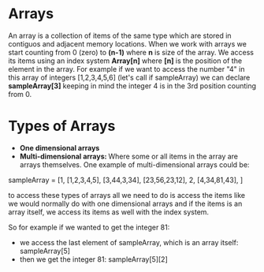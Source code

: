 # Arrays

An array is a collection of items of the same type which are stored in contiguos and adjacent memory locations.
When we work with arrays we start counting from 0 (zero) to <b>(n-1)</b> where <b>n</b> is size of the array. We access its items using an index system <b>Array[n]</b> where <b>[n]</b> is the position of the element in the array.
For example if we want to access the number "4" in this array of integers [1,2,3,4,5,6] (let's call if sampleArray) we can declare <b>sampleArray[3]</b> keeping in mind the integer 4 is in the 3rd position counting from 0.

# Types of Arrays

- <b>One dimensional arrays</b>
- <b>Multi-dimensional arrays: </b> Where some or all items in the array are arrays themselves.
One example of multi-dimensional arrays could be:

sampleArray = [1,
    [1,2,3,4,5],
    [3,44,3,34],
    [23,56,23,12],
    2, [4,34,81,43],
]

to access these types of arrays all we need to do is access the items like we would normally do with one dimensional arrays and if the items is an array itself, we access its items as well with the index system.

So for example if we wanted to get the integer 81: 

- we access the last element of sampleArray, which is an array itself:
sampleArray[5]
- then we get the integer 81:
sampleArray[5][2]